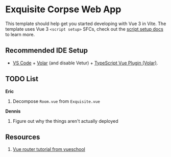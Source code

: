 # Exquisite Corpse Web App

This template should help get you started developing with Vue 3 in Vite. The template uses Vue 3 `<script setup>` SFCs, check out the [script setup docs](https://v3.vuejs.org/api/sfc-script-setup.html#sfc-script-setup) to learn more.

## Recommended IDE Setup

- [VS Code](https://code.visualstudio.com/) + [Volar](https://marketplace.visualstudio.com/items?itemName=Vue.volar) (and disable Vetur) + [TypeScript Vue Plugin (Volar)](https://marketplace.visualstudio.com/items?itemName=Vue.vscode-typescript-vue-plugin).

## TODO List

**Eric**

1. Decompose `Room.vue` from `Exquisite.vue`

**Dennis**

1. Figure out why the things aren't actually deployed
## Resources

1. [Vue router tutorial from vueschool](https://vueschool.io/lessons/creating-the-project-with-vite-vite-only)
